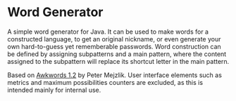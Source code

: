 # Word Generator
A simple word generator for Java. It can be used to make words for a constructed language, to get an original nickname, or even generate your own hard-to-guess yet rememberable passwords. Word construction can be defined by assigning subpatterns and a main pattern, where the content assigned to the subpattern will replace its shortcut letter in the main pattern.

Based on [Awkwords 1.2](http://akana.conlang.org/tools/awkwords/) by Peter Mejzlik. User interface elements such as metrics and maximum possibilities counters are excluded, as this is intended mainly for internal use.
